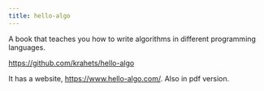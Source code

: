 ```yaml
---
title: hello-algo
---
```


A book that teaches you how to write algorithms in different programming languages.

https://github.com/krahets/hello-algo

It has a website, https://www.hello-algo.com/. Also in pdf version.


